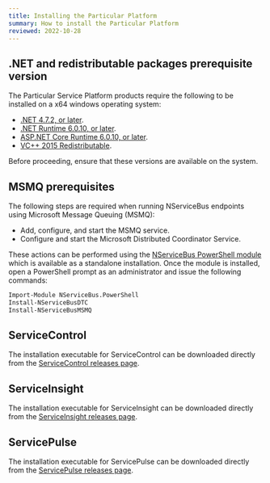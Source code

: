 ```yaml
---
title: Installing the Particular Platform
summary: How to install the Particular Platform
reviewed: 2022-10-28
---
```


## .NET and redistributable packages prerequisite version

The Particular Service Platform products require the following to be installed on a x64 windows operating system:

- [.NET 4.7.2, or later](https://dotnet.microsoft.com/download/dotnet-framework/thank-you/net472-offline-installer).
- [.NET Runtime 6.0.10, or later](https://dotnet.microsoft.com/en-us/download/dotnet/6.0).
- [ASP.NET Core Runtime 6.0.10, or later](https://dotnet.microsoft.com/en-us/download/dotnet/6.0).
- [VC++ 2015 Redistributable](https://www.microsoft.com/en-us/download/details.aspx?id=53840).

Before proceeding, ensure that these versions are available on the system.

## MSMQ prerequisites

The following steps are required when running NServiceBus endpoints using Microsoft Message Queuing (MSMQ):

* Add, configure, and start the MSMQ service.
* Configure and start the Microsoft Distributed Coordinator Service.

These actions can be performed using the [NServiceBus PowerShell module](https://github.com/Particular/NServiceBus.PowerShell/releases/latest) which is available as a standalone installation. Once the module is installed, open a PowerShell prompt as an administrator and issue the following commands:

```ps
Import-Module NServiceBus.PowerShell
Install-NServiceBusDTC
Install-NServiceBusMSMQ
```

## ServiceControl

The installation executable for ServiceControl can be downloaded directly from the [ServiceControl releases page](https://github.com/Particular/ServiceControl/releases/latest).

## ServiceInsight

The installation executable for ServiceInsight can be downloaded directly from the [ServiceInsight releases page](https://github.com/Particular/ServiceInsight/releases/latest).

## ServicePulse

The installation executable for ServicePulse can be downloaded directly from the [ServicePulse releases page](https://github.com/Particular/ServicePulse/releases/latest).
